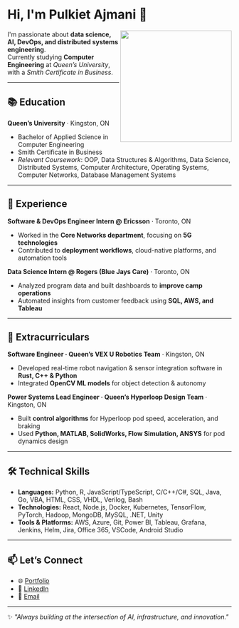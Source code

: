 # Hi, I'm Pulkiet Ajmani 👋  

<img align="right" src="https://media.giphy.com/media/YQitE4YNQNahy/giphy.gif" width="250"/>

I'm passionate about **data science, AI, DevOps, and distributed systems engineering**.  
Currently studying **Computer Engineering** at *Queen’s University*, with a *Smith Certificate in Business*.  

---

## 📚 Education  

**Queen’s University** · Kingston, ON  
- Bachelor of Applied Science in Computer Engineering  
- Smith Certificate in Business  
- *Relevant Coursework*: OOP, Data Structures & Algorithms, Data Science, Distributed Systems, Computer Architecture, Operating Systems, Computer Networks, Database Management Systems  

---

## 💼 Experience  

**Software & DevOps Engineer Intern @ Ericsson** · Toronto, ON  
- Worked in the **Core Networks department**, focusing on **5G technologies**  
- Contributed to **deployment workflows**, cloud-native platforms, and automation tools  

**Data Science Intern @ Rogers (Blue Jays Care)** · Toronto, ON  
- Analyzed program data and built dashboards to **improve camp operations**  
- Automated insights from customer feedback using **SQL, AWS, and Tableau**  

---

## 🤖 Extracurriculars  

**Software Engineer · Queen’s VEX U Robotics Team** · Kingston, ON  
- Developed real-time robot navigation & sensor integration software in **Rust, C++ & Python**  
- Integrated **OpenCV ML models** for object detection & autonomy  

**Power Systems Lead Engineer · Queen’s Hyperloop Design Team** · Kingston, ON  
- Built **control algorithms** for Hyperloop pod speed, acceleration, and braking  
- Used **Python, MATLAB, SolidWorks, Flow Simulation, ANSYS** for pod dynamics design  

---

## 🛠️ Technical Skills  

- **Languages:** Python, R, JavaScript/TypeScript, C/C++/C#, SQL, Java, Go, VBA, HTML, CSS, VHDL, Verilog, Bash  
- **Technologies:** React, Node.js, Docker, Kubernetes, TensorFlow, PyTorch, Hadoop, MongoDB, MySQL, .NET, Unity  
- **Tools & Platforms:** AWS, Azure, Git, Power BI, Tableau, Grafana, Jenkins, Helm, Jira, Office 365, VSCode, Android Studio  

---

## 📫 Let’s Connect  

- 🌐 [Portfolio](https://github.com/PulkietAjmani)  
- 💼 [LinkedIn](https://linkedin.com/in/PulkietAjmani)  
- 📧 [Email](mailto:pulajmani@gmail.com)  

---

✨ *"Always building at the intersection of AI, infrastructure, and innovation."*  
